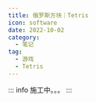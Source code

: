 ```yaml
---
title: 俄罗斯方块｜Tetris
icon: software
date: 2022-10-02
category:
  - 笔记
tag:
  - 游戏
  - Tetris
---
```


::: info
施工中。。。
:::
